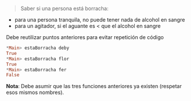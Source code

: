 > Saber si una persona está borracha:

* para una persona tranquila, no puede tener nada de alcohol en sangre
* para un agitador, si el aguante es < que el alcohol en sangre

Debe reutilizar puntos anteriores para evitar repetición de código

``` haskell
*Main> estaBorracha deby
True
*Main> estaBorracha flor
True
*Main> estaBorracha fer
False
``` 

**Nota**: Debe asumir que las tres funciones anteriores ya existen (respetar esos mismos nombres).
